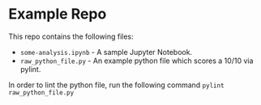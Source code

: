 # Example Repo

This repo contains the following files:

- `some-analysis.ipynb` - A sample Jupyter Notebook.
- `raw_python_file.py` - An example python file which scores a 10/10 via pylint. 

In order to lint the python file, run the following command `pylint raw_python_file.py`